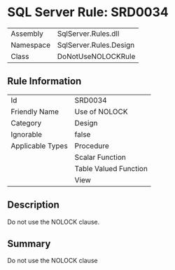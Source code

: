 [This document is automatically generated. All changed made to it WILL be lost]: <>  
  
# SQL Server Rule: SRD0034  
  
|    |    |
|----|----|
| Assembly | SqlServer.Rules.dll   |
| Namespace | SqlServer.Rules.Design |
| Class | DoNotUseNOLOCKRule |
  
## Rule Information  
  
|    |    |
|----|----|
| Id | SRD0034 |
| Friendly Name | Use of NOLOCK |
| Category | Design |
| Ignorable | false |
| Applicable Types | Procedure  |
|   | Scalar Function |
|   | Table Valued Function |
|   | View |
  
## Description  
  
Do not use the NOLOCK clause.  
  
## Summary  
  
Do not use the NOLOCK clause  


